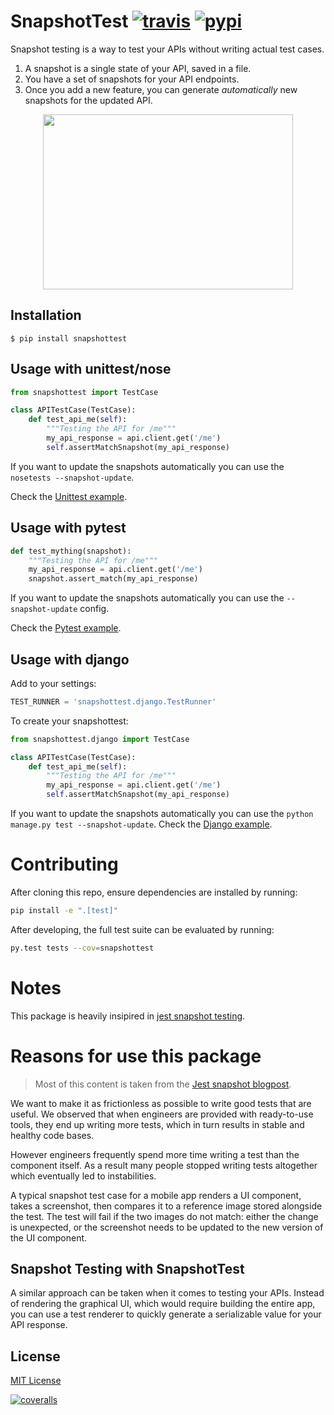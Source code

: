 # SnapshotTest [![travis][travis-image]][travis-url] [![pypi][pypi-image]][pypi-url]

[travis-image]: https://img.shields.io/travis/syrusakbary/snapshottest.svg?style=flat
[travis-url]: https://travis-ci.org/syrusakbary/snapshottest
[pypi-image]: https://img.shields.io/pypi/v/snapshottest.svg?style=flat
[pypi-url]: https://pypi.python.org/pypi/snapshottest


Snapshot testing is a way to test your APIs without writing actual test cases.

1. A snapshot is a single state of your API, saved in a file.
2. You have a set of snapshots for your API endpoints.
3. Once you add a new feature, you can generate *automatically* new snapshots for the updated API.



<p align="center"><a href="https://asciinema.org/a/5l6neenlh22xw7him5upj3sbg" target="_blank"><img src="https://asciinema.org/a/5l6neenlh22xw7him5upj3sbg.png" width="400" height="280" /></a></p>

## Installation

    $ pip install snapshottest


## Usage with unittest/nose

```python
from snapshottest import TestCase

class APITestCase(TestCase):
    def test_api_me(self):
        """Testing the API for /me"""
        my_api_response = api.client.get('/me')
        self.assertMatchSnapshot(my_api_response)
```

If you want to update the snapshots automatically you can use the `nosetests --snapshot-update`.

Check the [Unittest example](https://github.com/syrusakbary/snapshottest/tree/master/examples/unittest).

## Usage with pytest

```python
def test_mything(snapshot):
    """Testing the API for /me"""
    my_api_response = api.client.get('/me')
    snapshot.assert_match(my_api_response)
```

If you want to update the snapshots automatically you can use the `--snapshot-update` config.

Check the [Pytest example](https://github.com/syrusakbary/snapshottest/tree/master/examples/pytest).

## Usage with django
Add to your settings:
```python
TEST_RUNNER = 'snapshottest.django.TestRunner'
```
To create your snapshottest:
```python
from snapshottest.django import TestCase

class APITestCase(TestCase):
    def test_api_me(self):
        """Testing the API for /me"""
        my_api_response = api.client.get('/me')
        self.assertMatchSnapshot(my_api_response)
```
If you want to update the snapshots automatically you can use the `python manage.py test --snapshot-update`.
Check the [Django example](https://github.com/syrusakbary/snapshottest/tree/master/examples/django-project).

# Contributing

After cloning this repo, ensure dependencies are installed by running:

```sh
pip install -e ".[test]"
```

After developing, the full test suite can be evaluated by running:

```sh
py.test tests --cov=snapshottest
```


# Notes

This package is heavily insipired in [jest snapshot testing](https://facebook.github.io/jest/docs/snapshot-testing.html).

# Reasons for use this package

> Most of this content is taken from the [Jest snapshot blogpost](https://facebook.github.io/jest/blog/2016/07/27/jest-14.html).

We want to make it as frictionless as possible to write good tests that are useful.
We observed that when engineers are provided with ready-to-use tools, they end up writing more tests, which in turn results in stable and healthy code bases.

However engineers frequently spend more time writing a test than the component itself. As a result many people stopped writing tests altogether which eventually led to instabilities.

A typical snapshot test case for a mobile app renders a UI component, takes a screenshot, then compares it to a reference image stored alongside the test. The test will fail if the two images do not match: either the change is unexpected, or the screenshot needs to be updated to the new version of the UI component.


## Snapshot Testing with SnapshotTest

A similar approach can be taken when it comes to testing your APIs.
Instead of rendering the graphical UI, which would require building the entire app, you can use a test renderer to quickly generate a serializable value for your API response.


## License

[MIT License](https://github.com/syrusakbary/snapshottest/blob/master/LICENSE)

[![coveralls][coveralls-image]][coveralls-url]

[coveralls-image]: https://coveralls.io/repos/syrusakbary/snapshottest/badge.svg?branch=master&service=github
[coveralls-url]: https://coveralls.io/github/syrusakbary/snapshottest?branch=master
